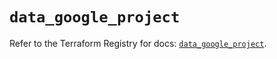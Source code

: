 # `data_google_project`

Refer to the Terraform Registry for docs: [`data_google_project`](https://registry.terraform.io/providers/hashicorp/google-beta/5.28.0/docs/data-sources/google_project).
